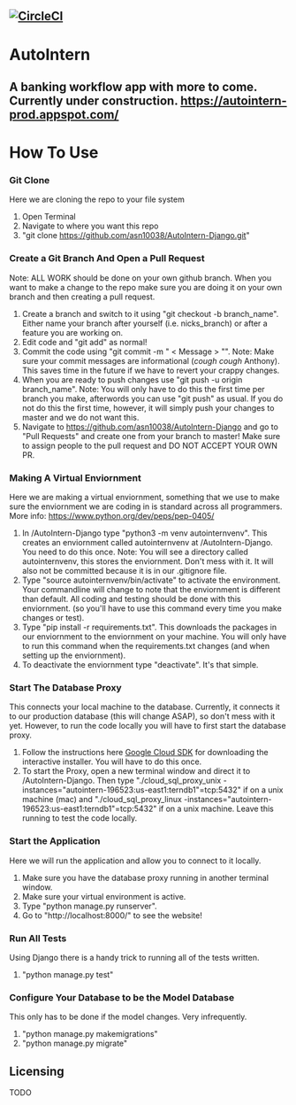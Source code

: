 [![CircleCI](https://circleci.com/gh/asn10038/AutoIntern-Django.svg?style=svg)](https://circleci.com/gh/asn10038/AutoIntern-Django)
---
# AutoIntern

A banking workflow app with more to come. Currently under construction.
https://autointern-prod.appspot.com/
---
# How To Use

### Git Clone
Here we are cloning the repo to your file system
1. Open Terminal
2. Navigate to where you want this repo
3. "git clone https://github.com/asn10038/AutoIntern-Django.git"

### Create a Git Branch And Open a Pull Request
Note: ALL WORK should be done on your own github branch. When you want to make a change to the repo make sure you are doing it on your own branch and then creating a pull request.
1. Create a branch and switch to it using "git checkout -b branch_name". Either name your branch after yourself (i.e. nicks_branch) or after a feature you are working on.
2. Edit code and "git add" as normal!
3. Commit the code using "git commit -m " < Message > "". Note: Make sure your commit messages are informational (*cough cough* Anthony). This saves time in the future if we have to revert your crappy changes.
4. When you are ready to push changes use "git push -u origin branch_name". Note: You will only have to do this the first time per branch you make, afterwords you can use "git push" as usual. If you do not do this the first time, however, it will simply push your changes to master and we do not want this.
5. Navigate to https://github.com/asn10038/AutoIntern-Django and go to "Pull Requests" and create one from your branch to master! Make sure to assign people to the pull request and DO NOT ACCEPT YOUR OWN PR.

### Making A Virtual Enviornment
Here we are making a virtual enviornment, something that we use to make sure the enviornment we are coding in is standard across all programmers. More info: https://www.python.org/dev/peps/pep-0405/
1. In /AutoIntern-Django type "python3 -m venv autointernvenv". This creates an enviornment called autointernvenv at /AutoIntern-Django. You need to do this once. Note: You will see a directory called autointernvenv, this stores the enviornment. Don't mess with it. It will also not be committed because it is in our .gitignore file.
2. Type "source autointernvenv/bin/activate" to activate the environment. Your commandline will change to note that the enviornment is different than default. All coding and testing should be done with this enviornment. (so you'll have to use this command every time you make changes or test).
3. Type "pip install -r requirements.txt". This downloads the packages in our enviornment to the enviornment on your machine. You will only have to run this command when the requirements.txt changes (and when setting up the enviornment).
4. To deactivate the enviornment type "deactivate". It's that simple.

### Start The Database Proxy
This connects your local machine to the database. Currently, it connects it to our production database (this will change ASAP), so don't mess with it yet. However, to run the code locally you will have to first start the database proxy.
1. Follow the instructions here <a href='https://cloud.google.com/sdk/downloads#interactive'>Google Cloud SDK</a> for downloading the interactive installer. You will have to do this once.
2. To start the Proxy, open a new terminal window and direct it to /AutoIntern-Django. Then type "./cloud_sql_proxy_unix -instances="autointern-196523:us-east1:terndb1"=tcp:5432" if on a unix machine (mac) and "./cloud_sql_proxy_linux -instances="autointern-196523:us-east1:terndb1"=tcp:5432" if on a unix machine. Leave this running to test the code locally.

### Start the Application
Here we will run the application and allow you to connect to it locally.
1. Make sure you have the database proxy running in another terminal window.
2. Make sure your virtual environment is active.
3. Type "python manage.py runserver".
4. Go to "http://localhost:8000/" to see the website!

### Run All Tests
Using Django there is a handy trick to running all of the tests written.
1. "python manage.py test"

### Configure Your Database to be the Model Database
This only has to be done if the model changes. Very infrequently.
1. "python manage.py makemigrations"
2. "python manage.py migrate"


## Licensing

TODO
